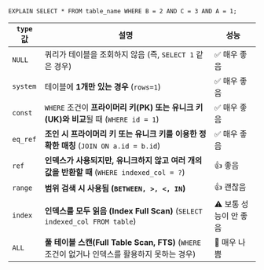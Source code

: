 ```MYSQL
EXPLAIN SELECT * FROM table_name WHERE B = 2 AND C = 3 AND A = 1;
```

| `type` 값 | 설명                                                                    | 성능             |
| -------- | --------------------------------------------------------------------- | -------------- |
| `NULL`   | 쿼리가 테이블을 조회하지 않음 (즉, `SELECT 1` 같은 경우)                                | ✅ 매우 좋음        |
| `system` | 테이블에 **1개만 있는 경우** (`rows=1`)                                         | ✅ 매우 좋음        |
| `const`  | `WHERE` 조건이 **프라이머리 키(PK) 또는 유니크 키(UK)와 비교**될 때 (`WHERE id = 1`)      | ✅ 매우 좋음        |
| `eq_ref` | **조인 시 프라이머리 키 또는 유니크 키를 이용한 정확한 매칭** (`JOIN ON a.id = b.id`)         | ✅ 매우 좋음        |
| `ref`    | **인덱스가 사용되지만, 유니크하지 않고 여러 개의 값을 반환할 때** (`WHERE indexed_col = ?`)     | 👍 좋음          |
| `range`  | **범위 검색 시 사용됨 (`BETWEEN, >, <, IN`)**                                 | 👍 괜찮음         |
| `index`  | **인덱스를 모두 읽음 (Index Full Scan)** (`SELECT indexed_col FROM table`)    | ⚠️ 보통 성능이 안 좋음 |
| `ALL`    | **풀 테이블 스캔(Full Table Scan, FTS)** (`WHERE` 조건이 없거나 인덱스를 활용하지 못하는 경우) | 🚨 매우 나쁨       |
